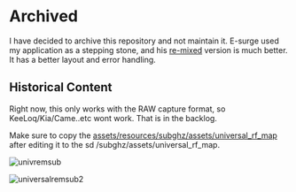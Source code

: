 # Archived
I have decided to archive this repository and not maintain it. E-surge used my application as a stepping stone, and his [re-mixed](https://github.com/ESurge/flipperzero-firmware-unirfremix) version is much better. It has a better layout and error handling. 

## Historical Content
Right now, this only works with the RAW capture format, so KeeLoq/Kia/Came..etc wont work. That is in the backlog.

Make sure to copy the [assets/resources/subghz/assets/universal_rf_map](/assets/resources/subghz/assets/universal_rf_map) after editing it to the sd /subghz/assets/universal_rf_map.

![univremsub](https://user-images.githubusercontent.com/164560/168415447-2c791bea-404d-4a97-8b07-314aa612a702.png)

![universalremsub2](https://user-images.githubusercontent.com/164560/168415449-ae5a577e-28a0-4e03-8f3d-abc009139645.png)
